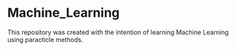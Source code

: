 # Machine_Learning
This repository was created with the intention of learning Machine Learning using paracticle methods.
